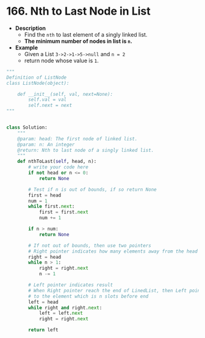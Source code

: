 # 166. Nth to Last Node in List

- **Description**
    - Find the `nth` to last element of a singly linked list.
    - **The minimum number of nodes in list is `n`.**
- **Example**
    - Given a List `3->2->1->5->null` and `n = 2`
    - return node whose value is `1`.


```python
"""
Definition of ListNode
class ListNode(object):

    def __init__(self, val, next=None):
        self.val = val
        self.next = next
"""


class Solution:
    """
    @param: head: The first node of linked list.
    @param: n: An integer
    @return: Nth to last node of a singly linked list.
    """
    def nthToLast(self, head, n):
        # write your code here
        if not head or n <= 0:
            return None

        # Test if n is out of bounds, if so return None
        first = head
        num = 1
        while first.next:
            first = first.next
            num += 1

        if n > num:
            return None

        # If not out of bounds, then use two pointers
        # Right pointer indicates how many elements away from the head
        right = head
        while n > 1:
            right = right.next
            n -= 1

        # Left pointer indicates result
        # When Right pointer reach the end of LinedList, then Left pointer points
        # to the element which is n slots before end
        left = head
        while right and right.next:
            left = left.next
            right = right.next

        return left
```
